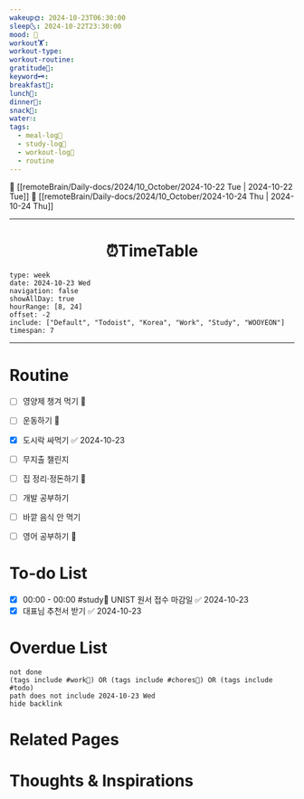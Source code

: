 ```yaml
---
wakeup🌞: 2024-10-23T06:30:00
sleep🌜: 2024-10-22T23:30:00
mood: 🥱
workout🏋️: 
workout-type: 
workout-routine: 
gratitude🙏: 
keyword🗝️: 
breakfast🍳: 
lunch🍚: 
dinner🥗: 
snack🍬: 
water💧: 
tags:
  - meal-log📝
  - study-log📓
  - workout-log💪
  - routine
---
```


🔺 [[remoteBrain/Daily-docs/2024/10_October/2024-10-22 Tue | 2024-10-22 Tue]]
🔻 [[remoteBrain/Daily-docs/2024/10_October/2024-10-24 Thu | 2024-10-24 Thu]]
___
<h1> <center>⏰TimeTable </center> </h1>

```gEvent
type: week
date: 2024-10-23 Wed
navigation: false
showAllDay: true
hourRange: [8, 24]
offset: -2
include: ["Default", "Todoist", "Korea", "Work", "Study", "WOOYEON"]
timespan: 7
```

--- 


# Routine 

- [ ] 영양제 챙겨 먹기 🔼 
- [ ] 운동하기 🔼 
- [x] 도시락 싸먹기 ✅ 2024-10-23
- [ ] 무지출 챌린지 
- [ ] 집 정리·정돈하기 🔼
- [ ] 개발 공부하기
- [ ] 바깥 음식 안 먹기 
- [ ] 영어 공부하기 🔼 


# To-do List

- [x] 00:00 - 00:00 #study📓 UNIST 원서 접수 마감일 ✅ 2024-10-23
- [x] 대표님 추천서 받기 ✅ 2024-10-23

# Overdue List
```tasks
not done
(tags include #work💼) OR (tags include #chores🧺) OR (tags include #todo)
path does not include 2024-10-23 Wed
hide backlink
```

# Related Pages



# Thoughts & Inspirations

